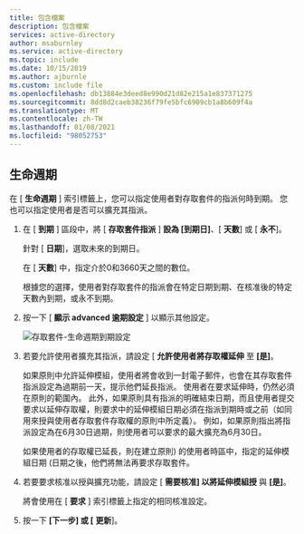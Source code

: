 ```yaml
---
title: 包含檔案
description: 包含檔案
services: active-directory
author: msaburnley
ms.service: active-directory
ms.topic: include
ms.date: 10/15/2019
ms.author: ajburnle
ms.custom: include file
ms.openlocfilehash: db13884e3deed8e990d21d82e215a1e837371275
ms.sourcegitcommit: 8dd8d2caeb38236f79fe5bfc6909cb1a8b609f4a
ms.translationtype: MT
ms.contentlocale: zh-TW
ms.lasthandoff: 01/08/2021
ms.locfileid: "98052753"
---
```

## <a name="lifecycle"></a>生命週期

在 [ **生命週期** ] 索引標籤上，您可以指定使用者對存取套件的指派何時到期。 您也可以指定使用者是否可以擴充其指派。

1. 在 [ **到期** ] 區段中，將 [ **存取套件指派** ] **設為 [到期日]**、[ **天數**] 或 [ **永不**]。

    針對 [ **日期**]，選取未來的到期日。

    在 [ **天數**] 中，指定介於0和3660天之間的數位。

    根據您的選擇，使用者對存取套件的指派會在特定日期到期、在核准後的特定天數內到期，或永不到期。

1. 按一下 [ **顯示 advanced 逾期設定** ] 以顯示其他設定。

    ![存取套件-生命週期到期設定](./media/active-directory-entitlement-management-lifecycle-policy/expiration.png)

1. 若要允許使用者擴充其指派，請設定 [ **允許使用者將存取權延伸** 至 **[是]**。

    如果原則中允許延伸模組，使用者將會收到一封電子郵件，也會在其存取套件指派設定為過期前一天，提示他們延長指派。 使用者在要求延伸時，仍然必須在原則的範圍內。 此外，如果原則具有指派的明確結束日期，而且使用者提交要求以延伸存取權，則要求中的延伸模組日期必須在指派到期時或之前（如同用來授與使用者存取套件存取權的原則中所定義）。 例如，如果原則指出將指派設定為在6月30日過期，則使用者可以要求的最大擴充為6月30日。

    如果使用者的存取權已延長，則在建立原則) 的使用者時區中，指定的延伸模組日期 (日期之後，他們將無法再要求存取套件。

1. 若要要求核准以授與擴充功能，請設定 [ **需要核准] 以將延伸模組授** 與 **[是]**。

    將會使用在 [ **要求** ] 索引標籤上指定的相同核准設定。

1. 按一下 **[下一步] 或 [** **更新**]。
